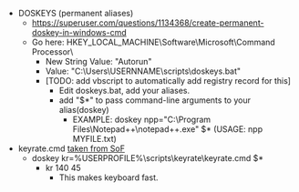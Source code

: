 * DOSKEYS (permanent aliases)  
  * https://superuser.com/questions/1134368/create-permanent-doskey-in-windows-cmd
  * Go here: HKEY_LOCAL_MACHINE\Software\Microsoft\Command Processor\
    * New String Value: "Autorun"
    * Value: "C:\Users\USERNNAME\scripts\doskeys.bat"
	* [TODO: add vbscript to automatically add registry record for this]
	  * Edit doskeys.bat, add your aliases.
	  * add "$*" to pass command-line arguments to your alias(doskey)
	    * EXAMPLE: doskey npp="C:\Program Files\Notepad++\notepad++.exe" $* (USAGE: npp MYFILE.txt)
* keyrate.cmd [taken from SoF](http://stackoverflow.com/a/11056655)
  * doskey kr=%USERPROFILE%\scripts\keyrate\keyrate.cmd $*
    * kr 140 45
	  * This makes keyboard fast.